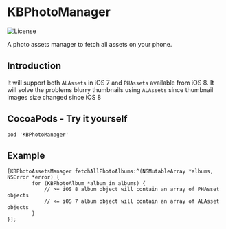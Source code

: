 KBPhotoManager
==================================
![License](http://img.shields.io/badge/license-MIT-green.svg?style=flat)

A photo assets manager to fetch all assets on your phone.

## Introduction
It will support both `ALAssets` in iOS 7 and `PHAssets` available from iOS 8.
It will solve the problems blurry thumbnails using `ALAssets` since thumbnail images size changed since iOS 8

## CocoaPods - Try it yourself
`pod 'KBPhotoManager'`

## Example
```
[KBPhotoAssetsManager fetchAllPhotoAlbums:^(NSMutableArray *albums, NSError *error) {
        for (KBPhotoAlbum *album in albums) {
            // >= iOS 8 album object will contain an array of PHAsset objects
            // <= iOS 7 album object will contain an array of ALAsset objects
        }
}];
```
